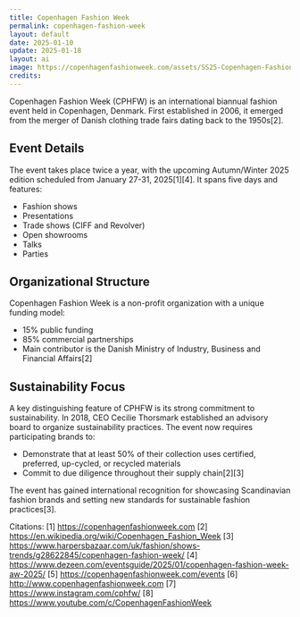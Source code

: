 ```yaml
---
title: Copenhagen Fashion Week
permalink: copenhagen-fashion-week
layout: default
date: 2025-01-10
update: 2025-01-18
layout: ai
image: https://copenhagenfashionweek.com/assets/SS25-Copenhagen-Fashion-Week-Han-Kj%C3%B8benhavn-Runway-4x5-James-Cochrane-25.jpg
credits:
---
```


Copenhagen Fashion Week (CPHFW) is an international biannual fashion event held in Copenhagen, Denmark. First established in 2006, it emerged from the merger of Danish clothing trade fairs dating back to the 1950s[2].

## Event Details
The event takes place twice a year, with the upcoming Autumn/Winter 2025 edition scheduled from January 27-31, 2025[1][4]. It spans five days and features:
- Fashion shows
- Presentations
- Trade shows (CIFF and Revolver)
- Open showrooms
- Talks
- Parties

## Organizational Structure
Copenhagen Fashion Week is a non-profit organization with a unique funding model:
- 15% public funding
- 85% commercial partnerships
- Main contributor is the Danish Ministry of Industry, Business and Financial Affairs[2]

## Sustainability Focus
A key distinguishing feature of CPHFW is its strong commitment to sustainability. In 2018, CEO Cecilie Thorsmark established an advisory board to organize sustainability practices. The event now requires participating brands to:
- Demonstrate that at least 50% of their collection uses certified, preferred, up-cycled, or recycled materials
- Commit to due diligence throughout their supply chain[2][3]

The event has gained international recognition for showcasing Scandinavian fashion brands and setting new standards for sustainable fashion practices[3].

Citations:
[1] https://copenhagenfashionweek.com
[2] https://en.wikipedia.org/wiki/Copenhagen_Fashion_Week
[3] https://www.harpersbazaar.com/uk/fashion/shows-trends/g28622845/copenhagen-fashion-week/
[4] https://www.dezeen.com/eventsguide/2025/01/copenhagen-fashion-week-aw-2025/
[5] https://copenhagenfashionweek.com/events
[6] http://www.copenhagenfashionweek.com
[7] https://www.instagram.com/cphfw/
[8] https://www.youtube.com/c/CopenhagenFashionWeek
